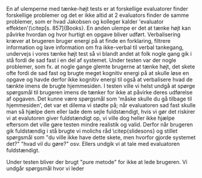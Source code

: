 En af ulemperne med tænke-højt tests er at forskellige evaluatorer finder forskellige problemer og det er ikke altid at 2 evaluators finder de samme problemer, som er hvad Jakobsen og kolleger kalder 'evaluator effekten'(\citep[s. 857]{Books}. En anden ulempe er det at tænke højt kan påvirke hvordan og hvor hurtigt en opgave bliver udført. Verbalisering kræver at brugeren bruger energi på at finde en forklaring, filtrere information og lave information om fra ikke-verbal til verbal tankegang, undervejs i vores tænke højt test så vi blandt andet at folk nogle gang gik i stå fordi de sad fast i en del af systemet. Under testen var der nogle problemer, som fx. at nogle gange glemte brugerne at tænke højt, det skete ofte fordi de sad fast og brugte meget kognitiv energi på at skulle løse en opgave og havde derfor ikke kognitiv energi til også at verbalisere hvad de tænkte imens de brugte hjemmesiden. I testen ville vi helst undgå at spørge spørgsmål til brugeren imens de tænker for ikke at påvirke deres udførelse af opgaven. Det kunne være spørgsmål som 'måske skulle du gå tilbage til hjemmesiden', det var et dilema vi stødte på; når evaluatoren sad fast skulle man så hjælpe dem eller lade dem sejle fuldstændigt, hvis vi gør det riskirer vi at evalutoren giver fuldstændigt op, vi ville dog heller ikke hjælpe eftersom det ville gøre testen mindre realistik og valid. Derfor når brugeren gik fuldstændig i stå brugte vi molichs råd \citep{slidesons} og stillet spørgsmål som "du ville ikke have dette skete, men hvorfor gjorde systemet det?" "hvad vil du gøre?" osv. Ellers undgik vi at tale med evaluatoren fuldstændigt.  

Under testen bliver der brugt "pure metode" for ikke at lede brugeren. Vi undgår spørgsmål hvor vi leder 